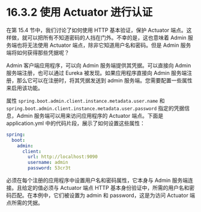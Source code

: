 # 16.3.2 使用 Actuator 进行认证

在第 15.4 节中，我们讨论了如何使用 HTTP 基本验证，保护 Actuator 端点。这样做，就可以把所有不知道密码的人挡在门外。不幸的是，这也意味着 Admin 服务端也将无法使用 Actuator 端点，除非它知道用户名和密码。但是 Admin 服务端将如何获得那些凭据呢？

Admin 客户端应用程序，可以向 Admin 服务端提供其凭据。可以直接向 Admin 服务端注册，也可以通过 Eureka 被发现。如果应用程序直接向 Admin 服务端注册，那么它可以在注册时，将其凭据发送到 admin 服务端。您需要配置一些属性来启用该功能。

属性 `spring.boot.admin.client.instance.metadata.user.name` 和 `spring.boot.admin.client.instance.metadata.user.password` 指定的凭据信息，Admin 服务端可以用来访问应用程序的 Actuator 端点。下面是 application.yml 中的代码片段，展示了如何设置这些属性：

```yaml
spring:
  boot:
    admin:
      client:
        url: http://localhost:9090
        username: admin
        password: 53cr3t
```

必须在每个注册的应用程序中设置用户名和密码属性，它本身与 Admin 服务端连接。且给定的值必须与 Actuator 端点 HTTP 基本身份验证中，所需的用户名和密码匹配。在本例中，它们被设置为 admin 和 password，这是为访问 Actuator 端点所需的凭据。
